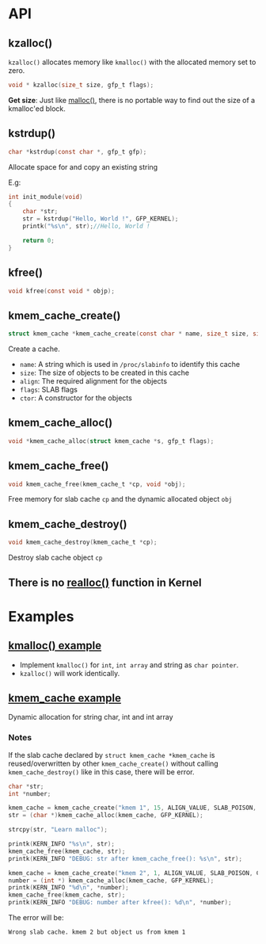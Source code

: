 # API

## kzalloc()

``kzalloc()`` allocates memory like ``kmalloc()`` with the allocated memory set to zero.

```c
void * kzalloc(size_t size, gfp_t flags);
```
**Get size**: Just like [malloc()](https://github.com/TranPhucVinh/C/blob/master/Physical%20layer/Memory/Dynamic%20memory%20allocation/Using%20stdlib.md#malloc),  there is no portable way to find out the size of a kmalloc'ed block.

## kstrdup()

```c
char *kstrdup(const char *, gfp_t gfp);
```

Allocate space for and copy an existing string

E.g:

```c
int init_module(void)
{
	char *str;
    str = kstrdup("Hello, World !", GFP_KERNEL);
	printk("%s\n", str);//Hello, World !

	return 0;
}
```
## kfree()
```c
void kfree(const void * objp);
```
## kmem_cache_create()
```c
struct kmem_cache *kmem_cache_create(const char * name, size_t size, size_t align, unsigned long flags, void (*ctor) (void *));
```

Create a cache.

* ``name``: A string which is used in ``/proc/slabinfo`` to identify this cache
* ``size``: The size of objects to be created in this cache
* ``align``: The required alignment for the objects
* ``flags``: SLAB flags
* ``ctor``: A constructor for the objects

## kmem_cache_alloc()

```c
void *kmem_cache_alloc(struct kmem_cache *s, gfp_t flags);
```

## kmem_cache_free()

```c
void kmem_cache_free(kmem_cache_t *cp, void *obj);
```

Free memory for slab cache ``cp`` and the dynamic allocated object ``obj``

## kmem_cache_destroy()

```c
void kmem_cache_destroy(kmem_cache_t *cp);
```

Destroy slab cache object ``cp``
## There is no [realloc()](https://github.com/TranPhucVinh/C/blob/master/Physical%20layer/Memory/Dynamic%20memory%20allocation/API.md#realloc) function in Kernel

# Examples

## [kmalloc() example](kmalloc_example.c)

* Implement ``kmalloc()`` for ``int``, ``int array`` and string as ``char pointer``.
* ``kzalloc()`` will work identically.

## [kmem_cache example](kmem_cache.c)

Dynamic allocation for string char, int and int array

### Notes

If the slab cache declared by ``struct kmem_cache *kmem_cache`` is reused/overwritten by other ``kmem_cache_create()`` without calling ``kmem_cache_destroy()`` like in this case, there will be error.

```c
char *str;
int *number;

kmem_cache = kmem_cache_create("kmem 1", 15, ALIGN_VALUE, SLAB_POISON, CONSTRUCTOR);
str = (char *)kmem_cache_alloc(kmem_cache, GFP_KERNEL);

strcpy(str, "Learn malloc");

printk(KERN_INFO "%s\n", str);
kmem_cache_free(kmem_cache, str);
printk(KERN_INFO "DEBUG: str after kmem_cache_free(): %s\n", str);

kmem_cache = kmem_cache_create("kmem 2", 1, ALIGN_VALUE, SLAB_POISON, CONSTRUCTOR);
number = (int *) kmem_cache_alloc(kmem_cache, GFP_KERNEL);
printk(KERN_INFO "%d\n", *number);
kmem_cache_free(kmem_cache, str);
printk(KERN_INFO "DEBUG: number after kfree(): %d\n", *number);
```

The error will be:

```
Wrong slab cache. kmem 2 but object us from kmem 1
```
